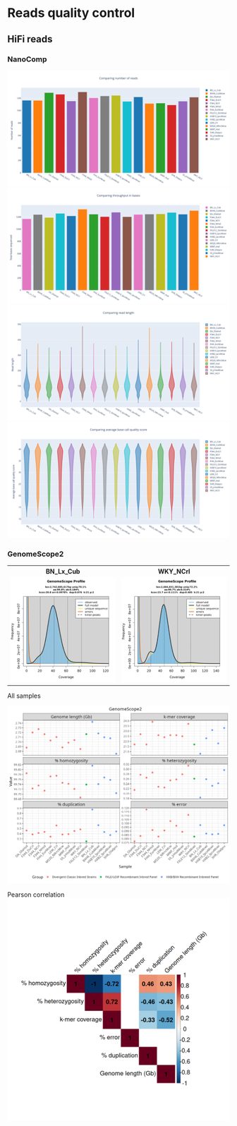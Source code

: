 # Reads quality control

## HiFi reads

### NanoComp

![NanoComp_number_of_reads.16samples.png](images/NanoComp_number_of_reads.16samples.png)
![NanoComp_total_throughput.16samples.png](images/NanoComp_total_throughput.16samples.png)
![NanoComp_lengths_violin.16samples.png](images/NanoComp_lengths_violin.16samples.png)
![NanoComp_quals_violin.16samples.png](images/NanoComp_quals_violin.16samples.png)

### GenomeScope2

<style>
  .fixed-width-table th, .fixed-width-table td {
    width: 50%; /* Adjust the width as needed */
  }
  .fixed-width-table img {
    width: 100%;
    height: auto; /* Maintain aspect ratio */
  }
</style>

<table class="fixed-width-table">
  <tr>
    <th>BN_Lx_Cub</th>
    <th>WKY_NCrl</th>
  </tr>
  <tr>
    <td>
      <img src="images/GenomeScope2.BN_Lx_Cub.linear_plot.png" alt="GenomeScope2.BN_Lx_Cub.linear_plot.png">
    </td>
    <td>
      <img src="images/GenomeScope2.WKY_NCrl.linear_plot.png" alt="GenomeScope2.WKY_NCrl.linear_plot.png">
    </td>
  </tr>
</table>


All samples<br>
<div style="text-align: center;">
  <img src="images/GenomeScope2.summary.16samples.png" alt="GenomeScope2.summary.16samples.png">
</div>

Pearson correlation
![GenomeScope2.summary.16samples.correlation.png](images/GenomeScope2.summary.16samples.correlation.png)
